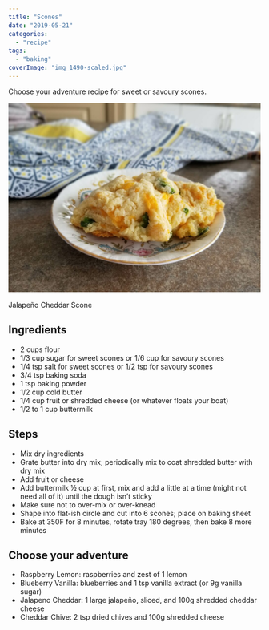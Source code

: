 ```yaml
---
title: "Scones"
date: "2019-05-21"
categories: 
  - "recipe"
tags: 
  - "baking"
coverImage: "img_1490-scaled.jpg"
---
```


Choose your adventure recipe for sweet or savoury scones.

![Jalapeno Cheddar Scone](images/20200227_130848-1024x768.jpg)

Jalapeño Cheddar Scone

## Ingredients

- 2 cups flour
- 1/3 cup sugar for sweet scones or 1/6 cup for savoury scones
- 1/4 tsp salt for sweet scones or 1/2 tsp for savoury scones
- 3/4 tsp baking soda
- 1 tsp baking powder
- 1/2 cup cold butter
- 1/4 cup fruit or shredded cheese (or whatever floats your boat)
- 1/2 to 1 cup buttermilk

## Steps

- Mix dry ingredients
- Grate butter into dry mix; periodically mix to coat shredded butter with dry mix
- Add fruit or cheese
- Add buttermilk ½ cup at first, mix and add a little at a time (might not need all of it) until the dough isn’t sticky
- Make sure not to over-mix or over-knead
- Shape into flat-ish circle and cut into 6 scones; place on baking sheet
- Bake at 350F for 8 minutes, rotate tray 180 degrees, then bake 8 more minutes

## Choose your adventure

- Raspberry Lemon: raspberries and zest of 1 lemon
- Blueberry Vanilla: blueberries and 1 tsp vanilla extract (or 9g vanilla sugar)
- Jalapeno Cheddar: 1 large jalapeño, sliced, and 100g shredded cheddar cheese
- Cheddar Chive: 2 tsp dried chives and 100g shredded cheese
